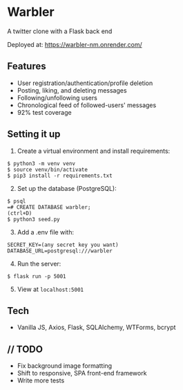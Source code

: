 # Warbler
A twitter clone with a Flask back end

Deployed at: https://warbler-nm.onrender.com/

## Features
- User registration/authentication/profile deletion
- Posting, liking, and deleting messages
- Following/unfollowing users
- Chronological feed of followed-users' messages
- 92% test coverage

## Setting it up
1. Create a virtual environment and install requirements:
```
$ python3 -m venv venv
$ source venv/bin/activate
$ pip3 install -r requirements.txt
```
2. Set up the database (PostgreSQL):
```
$ psql
=# CREATE DATABASE warbler;
(ctrl+D)
$ python3 seed.py
```
3. Add a .env file with:
```
SECRET_KEY=(any secret key you want)
DATABASE_URL=postgresql:///warbler
```
4. Run the server:
```
$ flask run -p 5001
```
5. View at `localhost:5001`

## Tech
- Vanilla JS, Axios, Flask, SQLAlchemy, WTForms, bcrypt 

## // TODO
- Fix background image formatting
- Shift to responsive, SPA front-end framework
- Write more tests